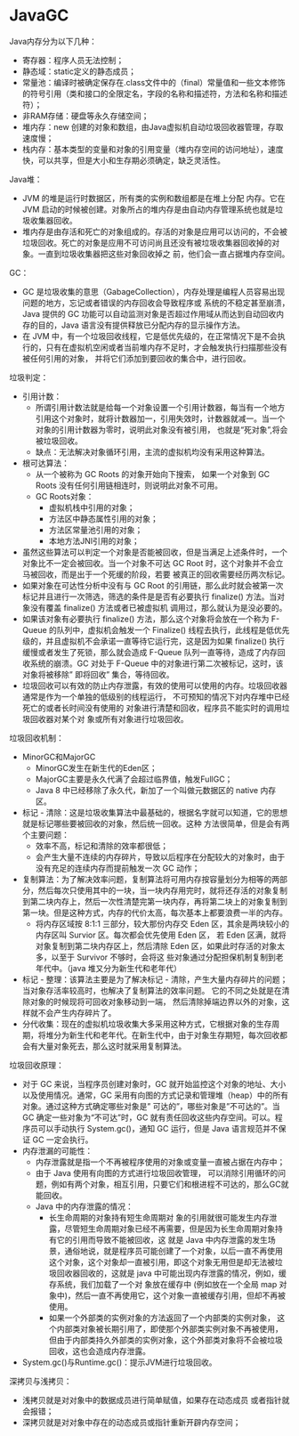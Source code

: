 # JavaGC

Java内存分为以下几种：

- 寄存器：程序人员无法控制；
- 静态域：static定义的静态成员；
- 常量池：编译时被确定保存在.class文件中的（final）常量值和一些文本修饰的符号引用（类和接口的全限定名，字段的名称和描述符，方法和名称和描述符）；
- 非RAM存储：硬盘等永久存储空间；
- 堆内存：new 创建的对象和数组，由Java虚拟机自动垃圾回收器管理，存取速度慢；
- 栈内存：基本类型的变量和对象的引用变量（堆内存空间的访问地址），速度快，可以共享，但是大小和生存期必须确定，缺乏灵活性。

Java堆：

- JVM 的堆是运行时数据区，所有类的实例和数组都是在堆上分配 内存。它在 JVM 启动的时候被创建。对象所占的堆内存是由自动内存管理系统也就是垃圾收集器回收。 
- 堆内存是由存活和死亡的对象组成的。存活的对象是应用可以访问的，不会被垃圾回收。死亡的对象是应用不可访问尚且还没有被垃圾收集器回收掉的对象。一直到垃圾收集器把这些对象回收掉之 前，他们会一直占据堆内存空间。

GC：

- GC 是垃圾收集的意思（GabageCollection），内存处理是编程人员容易出现问题的地方，忘记或者错误的内存回收会导致程序或 系统的不稳定甚至崩溃，Java 提供的 GC 功能可以自动监测对象是否超过作用域从而达到自动回收内存的目的，Java 语言没有提供释放已分配内存的显示操作方法。
-  在 JVM 中，有一个垃圾回收线程，它是低优先级的，在正常情况下是不会执行的，只有在虚拟机空闲或者当前堆内存不足时，才会触发执行扫描那些没有被任何引用的对象， 并将它们添加到要回收的集合中，进行回收。

垃圾判定：

- 引用计数：
  - 所谓引用计数法就是给每一个对象设置一个引用计数器，每当有一个地方引用这个对象时，就将计数器加一，引用失效时，计数器就减一。当一个对象的引用计数器为零时，说明此对象没有被引用， 也就是“死对象”,将会被垃圾回收。
  - 缺点：无法解决对象循环引用，主流的虚拟机均没有采用这种算法。
- 根可达算法：
  - 从一个被称为 GC Roots 的对象开始向下搜索， 如果一个对象到 GC Roots 没有任何引用链相连时，则说明此对象不可用。
  - GC Roots对象：
    - 虚拟机栈中引用的对象；
    - 方法区中静态属性引用的对象；
    - 方法区常量池引用的对象；
    - 本地方法JNI引用的对象；
- 虽然这些算法可以判定一个对象是否能被回收，但是当满足上述条件时，一个对象比不一定会被回收。当一个对象不可达 GC Root 时，这个对象并不会立马被回收，而是出于一个死缓的阶段，若要 被真正的回收需要经历两次标记。
- 如果对象在可达性分析中没有与 GC Root 的引用链，那么此时就会被第一次标记并且进行一次筛选，筛选的条件是是否有必要执行 finalize() 方法。当对象没有覆盖 finalize() 方法或者已被虚拟机 调用过，那么就认为是没必要的。 
- 如果该对象有必要执行 finalize() 方法，那么这个对象将会放在一个称为 F-Queue 的队列中，虚拟机会触发一个 Finalize() 线程去执行，此线程是低优先级的，并且虚拟机不会承诺一直等待它运行完，这是因为如果 finalize() 执行缓慢或者发生了死锁，那么就会造成 F-Queue 队列一直等待，造成了内存回收系统的崩溃。GC 对处于 F-Queue 中的对象进行第二次被标记，这时，该对象将被移除” 即将回收” 集合，等待回收。 
- 垃圾回收可以有效的防止内存泄露，有效的使用可以使用的内存。垃圾回收器通常是作为一个单独的低级别的线程运行， 不可预知的情况下对内存堆中已经死亡的或者长时间没有使用的 对象进行清楚和回收，程序员不能实时的调用垃圾回收器对某个对 象或所有对象进行垃圾回收。

垃圾回收机制：

- MinorGC和MajorGC
  - MinorGC发生在新生代的Eden区；
  - MajorGC主要是永久代满了会超过临界值，触发FullGC；
  - Java 8 中已经移除了永久代，新加了一个叫做元数据区的 native 内存区。 
- 标记 - 清除：这是垃圾收集算法中最基础的，根据名字就可以知道，它的思想就是标记哪些要被回收的对象，然后统一回收。这种 方法很简单，但是会有两个主要问题： 
  - 效率不高，标记和清除的效率都很低； 
  - 会产生大量不连续的内存碎片，导致以后程序在分配较大的对象时，由于没有充足的连续内存而提前触发一次 GC 动作；
- 复制算法：为了解决效率问题，复制算法将可用内存按容量划分为相等的两部分，然后每次只使用其中的一块，当一块内存用完时，就将还存活的对象复制到第二块内存上，然后一次性清楚完第一块内存，再将第二块上的对象复制到第一块。但是这种方式，内存的代价太高，每次基本上都要浪费一半的内存。 
  - 将内存区域按 8:1:1 三部分，较大那份内存交 Eden 区，其余是两块较小的内存区叫 Survior 区。每次都会优先使用 Eden 区， 若 Eden 区满，就将对象复制到第二块内存区上，然后清除 Eden 区，如果此时存活的对象太多，以至于 Survivor 不够时，会将这 些对象通过分配担保机制复制到老年代中。（java 堆又分为新生代和老年代）
- 标记 - 整理：该算法主要是为了解决标记 - 清除，产生大量内存碎片的问题；当对象存活率较高时，也解决了复制算法的效率问题。 它的不同之处就是在清除对象的时候现将可回收对象移动到一端， 然后清除掉端边界以外的对象，这样就不会产生内存碎片了。
- 分代收集：现在的虚拟机垃圾收集大多采用这种方式，它根据对象的生存周期，将堆分为新生代和老年代。在新生代中，由于对象生存期短，每次回收都会有大量对象死去，那么这时就采用复制算法。 

垃圾回收原理：

- 对于 GC 来说，当程序员创建对象时，GC 就开始监控这个对象的地址、大小以及使用情况。通常，GC 采用有向图的方式记录和管理堆（heap）中的所有对象。通过这种方式确定哪些对象是” 可达的”，哪些对象是”不可达的”。当 GC 确定一些对象为“不可达”时，GC 就有责任回收这些内存空间。可以。程序员可以手动执行 System.gc()，通知 GC 运行，但是 Java 语言规范并不保证 GC 一定会执行。
- 内存泄漏的可能性：
  - 内存泄露就是指一个不再被程序使用的对象或变量一直被占据在内存中；
  - 由于 Java 使用有向图的方式进行垃圾回收管理， 可以消除引用循环的问题，例如有两个对象，相互引用，只要它们和根进程不可达的，那么GC就能回收。
  - Java 中的内存泄露的情况：
    - 长生命周期的对象持有短生命周期对 象的引用就很可能发生内存泄露，尽管短生命周期对象已经不再需要，但是因为长生命周期对象持有它的引用而导致不能被回收，这 就是 Java 中内存泄露的发生场景，通俗地说，就是程序员可能创建了一个对象，以后一直不再使用这个对象，这个对象却一直被引用，即这个对象无用但是却无法被垃圾回收器回收的，这就是 java 中可能出现内存泄露的情况，例如，缓存系统，我们加载了一个对 象放在缓存中 (例如放在一个全局 map 对象中)，然后一直不再使用它，这个对象一直被缓存引用，但却不再被使用。 
    - 如果一个外部类的实例对象的方法返回了一个内部类的实例对象， 这个内部类对象被长期引用了，即使那个外部类实例对象不再被使用，但由于内部类持久外部类的实例对象，这个外部类对象将不会被垃圾回收，这也会造成内存泄露。 
- System.gc()与Runtime.gc()：提示JVM进行垃圾回收。

深拷贝与浅拷贝：

- 浅拷贝就是对对象中的数据成员进行简单赋值，如果存在动态成员 或者指针就会报错；
- 深拷贝就是对对象中存在的动态成员或指针重新开辟内存空间；

 